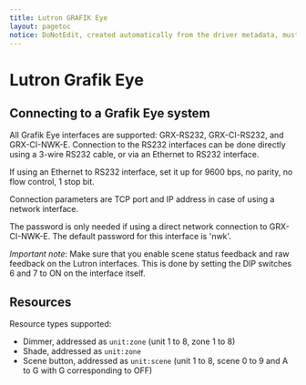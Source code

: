 ```yaml
---
title: Lutron GRAFIK Eye
layout: pagetoc
notice: DoNotEdit, created automatically from the driver metadata, must be updated on the driver itself
---
```

Lutron Grafik Eye
=================

Connecting to a Grafik Eye system
---------------------------------

All Grafik Eye interfaces are supported: GRX-RS232, GRX-CI-RS232, and
GRX-CI-NWK-E. Connection to the RS232 interfaces can be done directly
using a 3-wire RS232 cable, or via an Ethernet to RS232 interface.

If using an Ethernet to RS232 interface, set it up for 9600 bps, no
parity, no flow control, 1 stop bit.

Connection parameters are TCP port and IP address in case of using a
network interface.

The password is only needed if using a direct network connection to
GRX-CI-NWK-E. The default password for this interface is 'nwk'.

*Important note*: Make sure that you enable scene status feedback and
raw feedback on the Lutron interfaces. This is done by setting the DIP
switches 6 and 7 to ON on the interface itself.

Resources
-----------------------------

Resource types supported:

 + Dimmer, addressed as `unit:zone` (unit 1 to 8, zone 1 to 8)
 + Shade, addressed as `unit:zone`
 + Scene button, addressed as `unit:scene` (unit 1 to 8, scene 0 to 9 and A to G with G corresponding to OFF)
